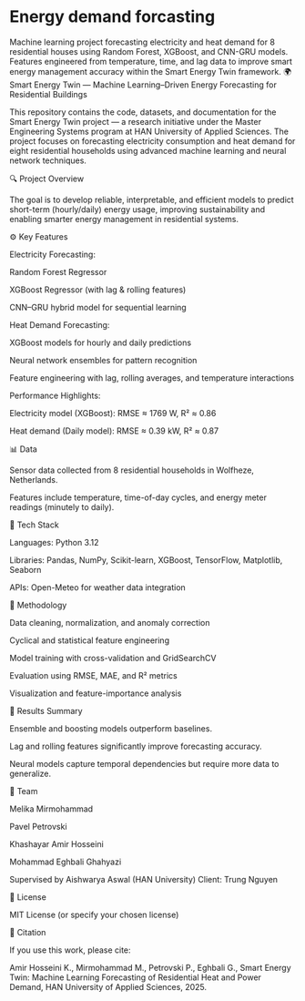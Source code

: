 # Energy demand forcasting
Machine learning project forecasting electricity and heat demand for 8 residential houses using Random Forest, XGBoost, and CNN-GRU models. Features engineered from temperature, time, and lag data to improve smart energy management accuracy within the Smart Energy Twin framework.
🌍 Smart Energy Twin — Machine Learning–Driven Energy Forecasting for Residential Buildings

This repository contains the code, datasets, and documentation for the Smart Energy Twin project — a research initiative under the Master Engineering Systems program at HAN University of Applied Sciences.
The project focuses on forecasting electricity consumption and heat demand for eight residential households using advanced machine learning and neural network techniques.

🔍 Project Overview

The goal is to develop reliable, interpretable, and efficient models to predict short-term (hourly/daily) energy usage, improving sustainability and enabling smarter energy management in residential systems.

⚙️ Key Features

Electricity Forecasting:

Random Forest Regressor

XGBoost Regressor (with lag & rolling features)

CNN–GRU hybrid model for sequential learning

Heat Demand Forecasting:

XGBoost models for hourly and daily predictions

Neural network ensembles for pattern recognition

Feature engineering with lag, rolling averages, and temperature interactions

Performance Highlights:

Electricity model (XGBoost): RMSE ≈ 1769 W, R² ≈ 0.86

Heat demand (Daily model): RMSE ≈ 0.39 kW, R² ≈ 0.87

📊 Data

Sensor data collected from 8 residential households in Wolfheze, Netherlands.

Features include temperature, time-of-day cycles, and energy meter readings (minutely to daily).

🧠 Tech Stack

Languages: Python 3.12

Libraries: Pandas, NumPy, Scikit-learn, XGBoost, TensorFlow, Matplotlib, Seaborn

APIs: Open-Meteo for weather data integration

🧩 Methodology

Data cleaning, normalization, and anomaly correction

Cyclical and statistical feature engineering

Model training with cross-validation and GridSearchCV

Evaluation using RMSE, MAE, and R² metrics

Visualization and feature-importance analysis

🧾 Results Summary

Ensemble and boosting models outperform baselines.

Lag and rolling features significantly improve forecasting accuracy.

Neural models capture temporal dependencies but require more data to generalize.

👥 Team

Melika Mirmohammad

Pavel Petrovski

Khashayar Amir Hosseini

Mohammad Eghbali Ghahyazi

Supervised by Aishwarya Aswal (HAN University)
Client: Trung Nguyen

📄 License

MIT License (or specify your chosen license)

🏁 Citation

If you use this work, please cite:

Amir Hosseini K., Mirmohammad M., Petrovski P., Eghbali G., Smart Energy Twin: Machine Learning Forecasting of Residential Heat and Power Demand, HAN University of Applied Sciences, 2025.
